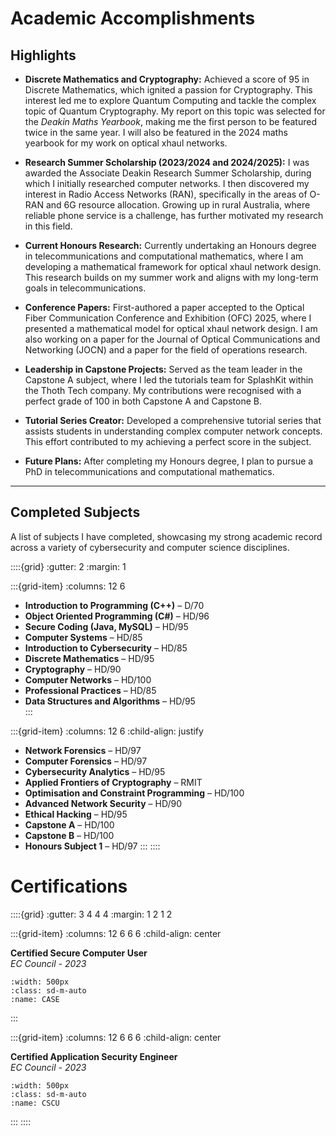 # Academic Accomplishments

## Highlights

- **Discrete Mathematics and Cryptography:** Achieved a score of 95 in Discrete Mathematics, which ignited a passion for Cryptography. This interest led me to explore Quantum Computing and tackle the complex topic of Quantum Cryptography. My report on this topic was selected for the *Deakin Maths Yearbook*, making me the first person to be featured twice in the same year. I will also be featured in the 2024 maths yearbook for my work on optical xhaul networks.

- **Research Summer Scholarship (2023/2024 and 2024/2025):** I was awarded the Associate Deakin Research Summer Scholarship, during which I initially researched computer networks. I then discovered my interest in Radio Access Networks (RAN), specifically in the areas of O-RAN and 6G resource allocation. Growing up in rural Australia, where reliable phone service is a challenge, has further motivated my research in this field.

- **Current Honours Research:** Currently undertaking an Honours degree in telecommunications and computational mathematics, where I am developing a mathematical framework for optical xhaul network design. This research builds on my summer work and aligns with my long-term goals in telecommunications.

- **Conference Papers:** First-authored a paper accepted to the Optical Fiber Communication Conference and Exhibition (OFC) 2025, where I presented a mathematical model for optical xhaul network design. I am also working on a paper for the Journal of Optical Communications and Networking (JOCN) and a paper for the field of operations research.

- **Leadership in Capstone Projects:** Served as the team leader in the Capstone A subject, where I led the tutorials team for SplashKit within the Thoth Tech company. My contributions were recognised with a perfect grade of 100 in both Capstone A and Capstone B.

- **Tutorial Series Creator:** Developed a comprehensive tutorial series that assists students in understanding complex computer network concepts. This effort contributed to my achieving a perfect score in the subject.

- **Future Plans:** After completing my Honours degree, I plan to pursue a PhD in telecommunications and computational mathematics.

---

## Completed Subjects

A list of subjects I have completed, showcasing my strong academic record across a variety of cybersecurity and computer science disciplines.

::::{grid}
:gutter: 2
:margin: 1

:::{grid-item}
:columns: 12 6

- **Introduction to Programming (C++)** – D/70
- **Object Oriented Programming (C#)** – HD/96
- **Secure Coding (Java, MySQL)** – HD/95
- **Computer Systems** – HD/85
- **Introduction to Cybersecurity** – HD/85
- **Discrete Mathematics** – HD/95
- **Cryptography** – HD/90
- **Computer Networks** – HD/100
- **Professional Practices** – HD/85
- **Data Structures and Algorithms** – HD/95  
:::

:::{grid-item}
:columns: 12 6
:child-align: justify

- **Network Forensics** – HD/97
- **Computer Forensics** – HD/97
- **Cybersecurity Analytics** – HD/95
- **Applied Frontiers of Cryptography** – RMIT
- **Optimisation and Constraint Programming** – HD/100
- **Advanced Network Security** – HD/90
- **Ethical Hacking** – HD/95
- **Capstone A** – HD/100
- **Capstone B** – HD/100
- **Honours Subject 1** – HD/97
:::
::::

# Certifications

::::{grid}
:gutter: 3 4 4 4
:margin: 1 2 1 2

:::{grid-item}
:columns: 12 6 6 6
:child-align: center

**Certified Secure Computer User**  
*EC Council - 2023*

```{image} ../../img/content/CASE.png
:width: 500px
:class: sd-m-auto
:name: CASE
```

:::

:::{grid-item}
:columns: 12 6 6 6
:child-align: center

**Certified Application Security Engineer**  
*EC Council - 2023*

```{image} ../../img/content/CSCU.png
:width: 500px
:class: sd-m-auto
:name: CSCU
```

:::
::::
